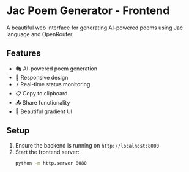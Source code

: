 # Jac Poem Generator - Frontend

A beautiful web interface for generating AI-powered poems using Jac language and OpenRouter.

## Features

- 🎭 AI-powered poem generation
- 📱 Responsive design
- ⚡ Real-time status monitoring
- 📋 Copy to clipboard
- 📤 Share functionality
- 🎨 Beautiful gradient UI

## Setup

1. Ensure the backend is running on `http://localhost:8000`
2. Start the frontend server:
   ```bash
   python -m http.server 8080